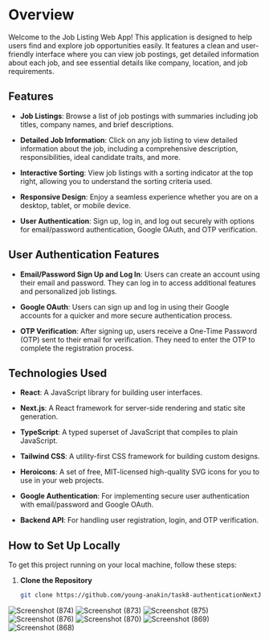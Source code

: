 # Overview

Welcome to the Job Listing Web App! This application is designed to help users find and explore job opportunities easily. It features a clean and user-friendly interface where you can view job postings, get detailed information about each job, and see essential details like company, location, and job requirements.

## Features

- **Job Listings**: Browse a list of job postings with summaries including job titles, company names, and brief descriptions.

- **Detailed Job Information**: Click on any job listing to view detailed information about the job, including a comprehensive description, responsibilities, ideal candidate traits, and more.

- **Interactive Sorting**: View job listings with a sorting indicator at the top right, allowing you to understand the sorting criteria used.

- **Responsive Design**: Enjoy a seamless experience whether you are on a desktop, tablet, or mobile device.

- **User Authentication**: Sign up, log in, and log out securely with options for email/password authentication, Google OAuth, and OTP verification.

## User Authentication Features

- **Email/Password Sign Up and Log In**: Users can create an account using their email and password. They can log in to access additional features and personalized job listings.

- **Google OAuth**: Users can sign up and log in using their Google accounts for a quicker and more secure authentication process.

- **OTP Verification**: After signing up, users receive a One-Time Password (OTP) sent to their email for verification. They need to enter the OTP to complete the registration process.

## Technologies Used

- **React**: A JavaScript library for building user interfaces.

- **Next.js**: A React framework for server-side rendering and static site generation.

- **TypeScript**: A typed superset of JavaScript that compiles to plain JavaScript.

- **Tailwind CSS**: A utility-first CSS framework for building custom designs.

- **Heroicons**: A set of free, MIT-licensed high-quality SVG icons for you to use in your web projects.

- **Google Authentication**: For implementing secure user authentication with email/password and Google OAuth.

- **Backend API**: For handling user registration, login, and OTP verification.

## How to Set Up Locally

To get this project running on your local machine, follow these steps:

1. **Clone the Repository**

   ```bash
   git clone https://github.com/young-anakin/task8-authenticationNextJS.git
![Screenshot (874)](https://github.com/user-attachments/assets/c4aa192f-21c8-472d-b6cd-faee4b6566bb)
![Screenshot (873)](https://github.com/user-attachments/assets/5a597803-a9eb-4180-b83f-562a9b8572f5)
![Screenshot (875)](https://github.com/user-attachments/assets/57c06a31-7bb1-4af5-85df-a320919f141c)
![Screenshot (876)](https://github.com/user-attachments/assets/e5f7d734-2c53-4d7e-b98a-b5ca3e057deb)
![Screenshot (870)](https://github.com/user-attachments/assets/cd13594e-9e0f-4d8b-8edc-de9a8758eb6e)
![Screenshot (869)](https://github.com/user-attachments/assets/9e67c8dd-4052-4c14-87e2-e2d010a9b46e)
![Screenshot (868)](https://github.com/user-attachments/assets/0b3149b7-87b8-4443-8bcf-95a3641f1396)

